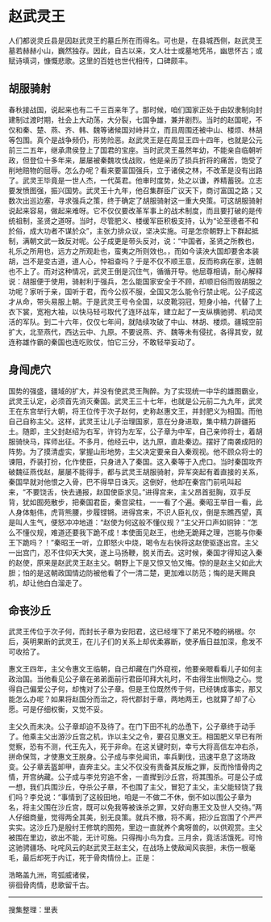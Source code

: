 # 赵武灵王

人们都说灵丘县是因赵武灵王的墓丘所在而得名。可也是，在县城西侧，赵武灵王墓若赫赫小山，巍然独存。因此，自古以来，文人壮士或墓地凭吊，幽思怀古；或赋诗填词，慷慨悲歌。这里的百姓也世代相传，口碑颇丰。

## 胡服骑射

春秋接战国，说起来也有二千三百来年了。那时候，咱们国家正处于由奴隶制向封建制过渡时期，社会上大动荡，大分裂，七国争雄，兼并剧烈。当时的赵国呢，不仅和秦、楚、燕、齐、韩、魏等诸候国对峙并立，而且周围还被中山、楼烦、林胡等包围。真个是战争频仍，形势险恶。赵武灵王是在周显王四十四年，也就是公元前三二五年，继承肃侯登上了国君的宝座。当时武灵王虽然年幼，不能亲自临朝听政，但登位十多年来，屡屡被秦魏攻伐战败，他是亲历了损兵折将的痛苦，饱受了削地赔物的屈辱。怎么办呢？看来要富国强兵，立于诸侯之林，不改革是没有出路了。武灵王毕竟是一世人杰，一代英君。他审时度势，处之以谦，养精蓄锐。立志要发愤图强，振兴国势。武灵王十九年，他召集群臣广议天下，商讨富国之路；又数次出巡边塞，寻求强兵之策，终于确定了胡服骑射这一重大央策。可这胡服骑射说起来容易，做起来难呀。它不仅仅要改革军事上的战术制度，而且要打破的是传统祖制，圣贤之道呀。当时，尽管肥义、楼缓军臣积极支持，认为“论至德者不和於俗，成大功者不谋於众”，主张力排众议，坚决实施。可是怎奈朝野上下群起抵制，满朝文武一致反对呢。公子成更是带头反对，说：“中国者，圣贤之所教也，礼乐之所用也，远方之所观赴也，蛮夷之所则效也。，而如今读泱大国却要舍本装胡，岂不是变古道，道人心，忡祖查吗？于是不仅不顺王意，反而称病在家，连朝也不上了。而对这种情况，武灵王倒是沉住气，循循开导。他屈尊相请，耐心解释说：胡服便于使用，骑射利于强兵，怎么能国家安全于不顾，却顺旧俗而毁胡服之功呢？家听于亲，国听于君，而今公叔不服，全国又怎么能令行禁止呢。公子成这才从命，带头易服上朝。于是武灵王号令全国，以皮靴羽冠，短身小袖，代替了上衣下裳，宽袍大袖，以快马轻弓取代了连环战车，建立起了一支纵横驰骋、机动灵活的军队。到二十六年，仅仅七年间，就陆续攻破了中山、林胡、楼烦。疆城空前扩大，北至燕代，西达云中、九原。不要说燕、齐、魏等未有侵扰，各得其安，就连称雄作霸的秦国也连吃败仗，怕它三分，不敢轻举妄动了。

## 身闯虎穴

国势的强盛，疆域的扩大，并没有使武灵王陶醉。为了实现统一中华的雄图霸业，武灵王认定，必须首先消灭秦国。武灵王三十七年，也就是公元前二九九年，武灵王在东宫举行大朝，将王位传于次子赵何，史称赵惠文王，并封肥义为相国。而他自己自称主父。这样，武灵王让儿子治理国家，意在分身进取，集中精力辟疆拓土。随即，主父封赵绍为右军，许钧为左军，公子章为中军，自己亲帅将士，着胡服骑快马，挥师出征。不多月，他经云中，达九原，直赴秦边。摆好了南袭成阳的阵势。为了摸清虚实，掌握山形地势，主父决定要亲自入秦观视。他不顾众将士的谏阻，乔装打扮，化作使臣，只身进入了秦国。这入秦等于入虎口。当时秦国攻齐破魏征燕伐赵，屡屡不能得手，都与武灵王胡服骑射，异军突起有着直接的关系，秦国早就对他恨之入骨，巴不得早日诛灭。这倒好，他却在秦宫门前吼叫起来，“不要饶舌，快去通报，赵国使臣求见。”进得宫来，主父昂首挺胸，双手反背，犹如囿苑散步，把秦国君臣，秦宫梁柱，一一看了个遍。秦昭王举目一看，此人身体魁伟，虎背熊腰，步履铿锵。进得宫来，不识人臣礼仪，倒是东瞧西望，真是叫人生气，便怒冲冲地道：“赵使为何这般不懂仪规？”主父开口声如铜钟：“怎么不懂仪规，难道还要我下跪不成！本使面见赵王，也绝无跪拜之理，岂能与你秦王下跪吗？！”秦昭王一听，立即怒火中烧，喝令左右快将这赵使驱逐出宫。主父一出宫门，忍不住仰天大笑，遂上马扬鞭，脱关而去。这时候，秦国才得知这入秦的赵使，原来是赵武灵王赵主父。朝野上下是又惊又怕又悔。惊的是赵主父如此大胆；怕的是这朝政国情边防被他看了个一清二楚，更加难以防范；悔的是天赐良机，却让他白白溜走了。

## 命丧沙丘

武灵王传位于次子何，而封长子章为安阳君，这已经埋下了弟兄不睦的祸根。尔后，英明果断的武灵王，在儿子们的关系上却优柔寡断，使矛盾日益加深，愈发不可收拾了。

惠文王四年，主父令惠文王临朝，自己却藏在门外窥视，他要亲眼看看儿子如何主政治国。当他看见公子章在弟弟面前行君臣叩拜大礼时，不由得生出恻隐之心。觉得自己偏爱公子何，却愧对了公子章。但是王位既然传于何，已经铸成事实，那又能怎么办呢？如果将赵国分而治之，将代郡封于章，两地两王，也就算了却了心愿。可是仔细权衡，又觉不妥。

主父久而未决。公子章却迫不及待了。在门下田不礼的怂恿下，公子章终于动手了。他乘主父出游沙丘宫之机，诈以主父之令，要召见惠文王。相国肥义早已有所觉察，恐有不测，代王先入，死于非命。在这关键时刻，幸亏大将高信左冲右杀，拼命保驾，才使惠文王脱身。公子成与李兑闻讯，率兵剿伐，迅速平息了这场政变。公子章丢盔卸甲，直奔主父。主父不仅没有责备其反叛之罪，反而怜惜骨肉之情，开宫纳藏。公子成与李兑穷追不舍，一直撵到沙丘宫，将其围杀。可是公子成一想，我们兵围沙丘，夺杀公子章，不也围了主父，冒犯了主父，主父能轻饶了我们吗？李兑说：“事情到了这般田地，咱是一不做二不休，倒不如以围公子章为名，将主父围在沙丘宫，既可以免我等被诛杀之罪，又好向惠王文及世人交待。”两人仔细商量，觉得两全其美，别无良策。就兵不撤，将不离，把沙丘宫围了个严严实实。这沙丘乃是殷纣王修筑的囿苑，里边一直就养个禽呀兽的，以供观赏。主父被围在里边，欲出不能，无计可施。只得掏小鸟为食。三月余，竟活活饿死。可怜这驰骋疆场、叱咤风云的赵武灵王赵主父，在战场上使敌闻风丧胆，未伤一根毫毛，最后却死于内讧，死于骨肉情份上。正是：

浩略盖九洲，弯弧威诸侯，  
徘徊骨肉情，悲歌留千古。

---

搜集整理：里表